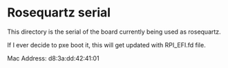 # Rosequartz serial

This directory is the serial of the board currently being used as rosequartz.

If I ever decide to pxe boot it, this will get updated with RPI_EFI.fd file.

Mac Address: d8:3a:dd:42:41:01
